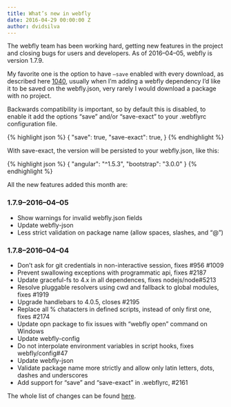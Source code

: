 ```yaml
---
title: What’s new in webfly
date: 2016-04-29 00:00:00 Z
author: dvidsilva
---
```


The webfly team has been working hard, getting new features in the project and closing
bugs for users and developers. As of 2016–04–05, webfly is version 1.7.9.

My favorite one is the option to have `—save` enabled with every download, as
described here [1040](https://github.com/wbfly/webfly/issues/1040), usually when 
I’m adding a webfly dependency I’d like it to be saved on the webfly.json, 
very rarely I would download a package with no project.

Backwards compatibility is important, so by default this is disabled, to enable
it add the options “save” and/or “save-exact” to your .webflyrc configuration file.


{% highlight json %}
{
  "save": true,
  "save-exact": true,
}
{% endhighlight %}

With save-exact, the version will be persisted to your webfly.json, like this:

{% highlight json %}
{
  "angular": "^1.5.3",
  "bootstrap": "3.0.0"
}
{% endhighlight %}

All the new features added this month are:

### 1.7.9–2016–04–05

 - Show warnings for invalid webfly.json fields
 - Update webfly-json
 - Less strict validation on package name (allow spaces, slashes, and “@”)

### 1.7.8–2016–04–04

 - Don’t ask for git credentials in non-interactive session, fixes #956 #1009
 - Prevent swallowing exceptions with programmatic api, fixes #2187
 - Update graceful-fs to 4.x in all dependences, fixes nodejs/node#5213
 - Resolve pluggable resolvers using cwd and fallback to global modules, fixes #1919
 - Upgrade handlebars to 4.0.5, closes #2195
 - Replace all % chatacters in defined scripts, instead of only first one, fixes #2174
 - Update opn package to fix issues with “webfly open” command on Windows
 - Update webfly-config
 - Do not interpolate environment variables in script hooks, fixes webfly/config#47
 - Update webfly-json
 - Validate package name more strictly and allow only latin letters, dots, dashes and underscores
 - Add support for “save” and “save-exact” in .webflyrc, #2161

The whole list of changes can be found [here](https://github.com/wbfly/webfly/blob/master/CHANGELOG.md).
